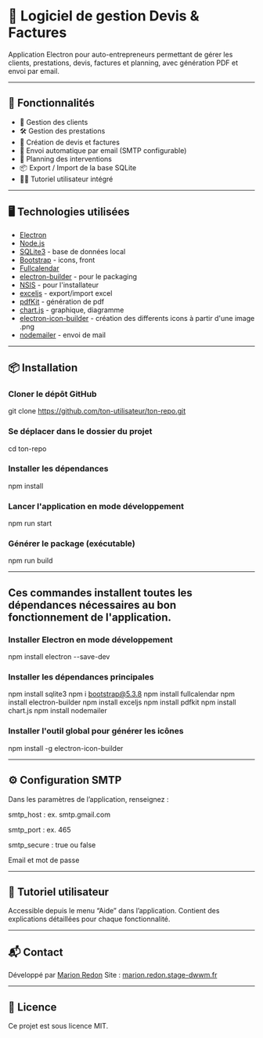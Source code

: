 # 🧮 Logiciel de gestion Devis & Factures

Application Electron pour auto-entrepreneurs permettant de gérer les clients, prestations, devis, factures et planning, avec génération PDF et envoi par email.

---

## 🚀 Fonctionnalités

- 👥 Gestion des clients
- 🛠️ Gestion des prestations
- 📄 Création de devis et factures
- 📧 Envoi automatique par email (SMTP configurable)
- 📅 Planning des interventions
- 📦 Export / Import de la base SQLite
- 🧑‍🏫 Tutoriel utilisateur intégré

---

## 🖥️ Technologies utilisées

- [Electron](https://www.electronjs.org/)
- [Node.js](https://nodejs.org/)
- [SQLite3](https://www.npmjs.com/package/sqlite3) - base de données local 
- [Bootstrap](https://getbootstrap.com/) - icons, front 
- [Fullcalendar](https://fullcalendar.io/)
- [electron-builder](https://www.npmjs.com/package/electron-builder) - pour le packaging
- [NSIS](https://nsis.sourceforge.io/) - pour l'installateur 
- [exceljs](https://www.npmjs.com/package/exceljs/v/0.2.5) - export/import excel
- [pdfKit](https://pdfkit.org/) - génération de pdf
- [chart.js](https://www.chartjs.org/) - graphique, diagramme
- [electron-icon-builder](https://www.npmjs.com/package/@sunjw8888/electron-icon-builder) - création des differents icons à partir d'une image .png
- [nodemailer](https://nodemailer.com/) - envoi de mail

---

## 📦 Installation

### Cloner le dépôt GitHub
git clone https://github.com/ton-utilisateur/ton-repo.git

### Se déplacer dans le dossier du projet
cd ton-repo

### Installer les dépendances
npm install

### Lancer l'application en mode développement
npm run start

### Générer le package (exécutable)
npm run build

---

## Ces commandes installent toutes les dépendances nécessaires au bon fonctionnement de l'application. 

### Installer Electron en mode développement 
npm install electron --save-dev 

### Installer les dépendances principales 
npm install sqlite3 
npm i bootstrap@5.3.8 
npm install fullcalendar 
npm install electron-builder 
npm install exceljs 
npm install pdfkit 
npm install chart.js 
npm install nodemailer 

### Installer l'outil global pour générer les icônes 
npm install -g electron-icon-builder 

---

## ⚙️ Configuration SMTP


Dans les paramètres de l’application, renseignez :

smtp_host : ex. smtp.gmail.com

smtp_port : ex. 465

smtp_secure : true ou false

Email et mot de passe

---

## 📖 Tutoriel utilisateur

Accessible depuis le menu “Aide” dans l’application. Contient des explications détaillées pour chaque fonctionnalité.

--- 

## 📬 Contact 
Développé par [Marion Redon](mailto:marion.redon@example.com) 
Site : [marion.redon.stage-dwwm.fr](https://marion.redon.stage-dwwm.fr) 

---

## 📄 Licence
 
Ce projet est sous licence MIT.